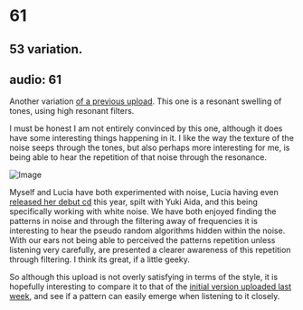 # 61
## 53 variation.
audio: 61
---

Another variation <a href="http://www.mono-log.org/snd_53/" title="of a previous upload" target="_blank">of a previous upload</a>. This one is a resonant swelling of tones, using high resonant filters. 

I must be honest I am not entirely convinced by this one, although it does have some interesting things happening in it. I like the way the texture of the noise seeps through the tones, but also perhaps more interesting for me, is being able to hear the repetition of that noise through the resonance.

![Image](/assets/img/Snd-61.jpg)

Myself and Lucia have both experimented with noise, Lucia having even <a href="http://www.weeld.net/colourofquantum.html" title="released her debut cd">released her debut cd</a> this year, spilt with Yuki Aida, and this being specifically working with white noise. We have both enjoyed finding the patterns in noise and through the filtering away of frequencies it is interesting to hear the pseudo random algorithms hidden within the noise. With our ears not being able to perceived the patterns repetition unless listening very carefully, are presented a clearer awareness of this repetition through filtering. I think its great, if a little geeky.

So although this upload is not overly satisfying in terms of the style, it is hopefully interesting to compare it to that of the <a href="http://www.mono-log.org/snd_53/" title="initial version uploaded last week">initial version uploaded last week</a>, and see if a pattern can easily emerge when listening to it closely.